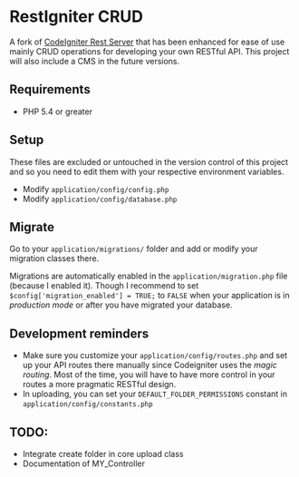 # RestIgniter CRUD
A fork of [CodeIgniter Rest Server](https://github.com/chriskacerguis/codeigniter-restserver) that has been enhanced for ease of use mainly CRUD operations for developing your own RESTful API. This project will also include a CMS in the future versions.

## Requirements
+ PHP 5.4 or greater

## Setup
These files are excluded or untouched in the version control of this project and so you need to edit them with your respective environment variables.
+ Modify `application/config/config.php`
+ Modify `application/config/database.php`

## Migrate
Go to your `application/migrations/` folder and add or modify your migration classes there.

Migrations are automatically enabled in the `application/migration.php` file (because I enabled it). Though I recommend to set `$config['migration_enabled'] = TRUE;` to `FALSE` when your application is in _production mode_ or after you have migrated your database.

## Development reminders
+ Make sure you customize your `application/config/routes.php` and set up your API routes there manually since Codeigniter uses the _magic routing_. Most of the time, you will have to have more control in your routes a more pragmatic RESTful design.
+ In uploading, you can set your `DEFAULT_FOLDER_PERMISSIONS` constant in `application/config/constants.php`

## TODO:
+ Integrate create folder in core upload class
+ Documentation of MY_Controller
